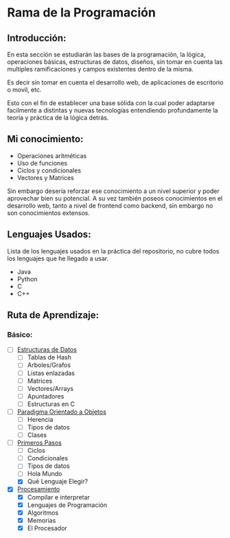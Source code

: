 # Rama de la Programación

## Introducción:

En esta sección se estudiarán las bases de la programación, la lógica, operaciones básicas, estructuras de datos, diseños,
sin tomar en cuenta las multiples ramificaciones y campos existentes dentro de la misma.

Es decir sin tomar en cuenta el desarrollo web, de aplicaciones de escritorio o movil, etc.

Esto con el fin de establecer una base sólida con la cual poder adaptarse facilmente a distintas y nuevas tecnologías 
entendiendo profundamente la teoría y práctica de la lógica detrás.

## Mi conocimiento:

* Operaciones aritméticas
* Uso de funciones
* Ciclos y condicionales
* Vectores y Matrices

Sin embargo desería reforzar ese conocimiento a un nivel superior y poder aprovechar bien su potencial.
A su vez también poseos conocimientos en el desarrollo web, tanto a nivel de frontend como backend,
sin embargo no son conocimientos extensos.

## Lenguajes Usados:

Lista de los lenguajes usados en la práctica del repositorio, no cubre todos los lenguajes que he llegado a usar.

* Java
* Python
* C
* C++

## Ruta de Aprendizaje: 

### Básico:

* [ ] [Estructuras de Datos](Estructuras_de_datos/) 
	* [ ] Tablas de Hash	
	* [ ] Arboles/Grafos
	* [ ] Listas enlazadas	
	* [ ] Matrices
	* [ ] Vectores/Arrays	
	* [ ] Apuntadores 
	* [ ] Estructuras en C
* [ ] [Paradigma Orientado a Objetos](POO/) 
	* [ ] Herencia
	* [ ] Tipos de datos 
	* [ ] Clases 
* [ ] [Primeros Pasos](Primeros_pasos/) 
	* [ ] Ciclos 
	* [ ] Condicionales 
	* [ ] Tipos de datos 
	* [ ] Hola Mundo
	* [x] Qué Lenguaje Elegir?
* [x] [Procesamiento](Procesamiento/)
	* [x] Compilar e interpretar	
	* [x] Lenguajes de Programación
	* [x] Algoritmos
	* [x] Memorias
	* [x] El Procesador	
